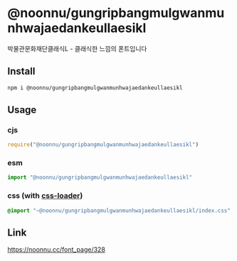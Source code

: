 # @noonnu/gungripbangmulgwanmunhwajaedankeullaesikl
박물관문화재단클래식L - 클래식한 느낌의 폰트입니다

## Install
```sh
npm i @noonnu/gungripbangmulgwanmunhwajaedankeullaesikl
```
## Usage
### cjs
```js
require("@noonnu/gungripbangmulgwanmunhwajaedankeullaesikl")
```
### esm
```js
import "@noonnu/gungripbangmulgwanmunhwajaedankeullaesikl"
```
### css (with [css-loader](https://github.com/webpack-contrib/css-loader))
```css
@import "~@noonnu/gungripbangmulgwanmunhwajaedankeullaesikl/index.css"
```

## Link
https://noonnu.cc/font_page/328